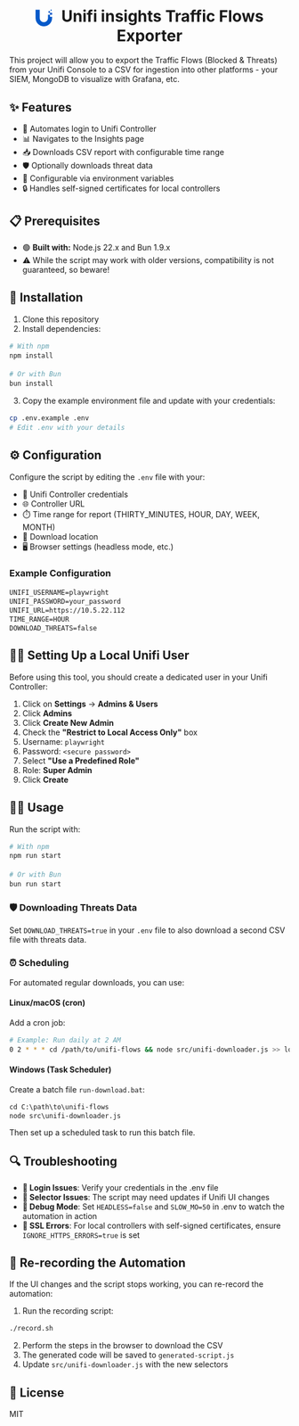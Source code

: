 <h1 align="center">
  <picture>
    <source media="(prefers-color-scheme: dark)" srcset="assets/ubiquiti-white.svg" width="30" height="30">
    <source media="(prefers-color-scheme: light)" srcset="assets/ubiquiti-blue.svg" width="30" height="30">
    <img alt="Ubiquiti Logo" src="assets/ubiquiti-blue.svg" width="30" height="30" style="vertical-align: middle; margin-right: 10px;">
  </picture>
  Unifi insights Traffic Flows Exporter
</h1>

This project will allow you to export the Traffic Flows (Blocked & Threats) from your Unifi Console to a CSV for ingestion into other platforms - your SIEM, MongoDB to visualize with Grafana, etc.

## ✨ Features

- 🔐 Automates login to Unifi Controller
- 📊 Navigates to the Insights page
- 📥 Downloads CSV report with configurable time range
- 🛡️ Optionally downloads threat data
- 🔧 Configurable via environment variables
- 🔒 Handles self-signed certificates for local controllers

## 📋 Prerequisites

- 🟢 **Built with:** Node.js 22.x and Bun 1.9.x
- ⚠️ While the script may work with older versions, compatibility is not guaranteed, so beware!

## 🚀 Installation

1. Clone this repository
2. Install dependencies:

```bash
# With npm
npm install

# Or with Bun
bun install
```

3. Copy the example environment file and update with your credentials:

```bash
cp .env.example .env
# Edit .env with your details
```

## ⚙️ Configuration

Configure the script by editing the `.env` file with your:

- 👤 Unifi Controller credentials
- 🌐 Controller URL
- ⏱️ Time range for report (THIRTY_MINUTES, HOUR, DAY, WEEK, MONTH)
- 📁 Download location
- 🖥️ Browser settings (headless mode, etc.)

### Example Configuration

```
UNIFI_USERNAME=playwright
UNIFI_PASSWORD=your_password
UNIFI_URL=https://10.5.22.112
TIME_RANGE=HOUR
DOWNLOAD_THREATS=false
```

## 👩‍💻 Setting Up a Local Unifi User

Before using this tool, you should create a dedicated user in your Unifi Controller:

1. Click on **Settings** -> **Admins & Users**
2. Click **Admins**
3. Click **Create New Admin**
4. Check the **"Restrict to Local Access Only"** box
5. Username: `playwright`
6. Password: `<secure password>`
7. Select **"Use a Predefined Role"**
8. Role: **Super Admin**
9. Click **Create**

## 🏃‍♂️ Usage

Run the script with:

```bash
# With npm
npm run start

# Or with Bun
bun run start
```

### 🛡️ Downloading Threats Data

Set `DOWNLOAD_THREATS=true` in your `.env` file to also download a second CSV file with threats data.

### ⏰ Scheduling

For automated regular downloads, you can use:

#### Linux/macOS (cron)

Add a cron job:

```bash
# Example: Run daily at 2 AM
0 2 * * * cd /path/to/unifi-flows && node src/unifi-downloader.js >> logs/downloads.log 2>&1
```

#### Windows (Task Scheduler)

Create a batch file `run-download.bat`:

```batch
cd C:\path\to\unifi-flows
node src\unifi-downloader.js
```

Then set up a scheduled task to run this batch file.

## 🔍 Troubleshooting

- **🔑 Login Issues**: Verify your credentials in the .env file
- **🔄 Selector Issues**: The script may need updates if Unifi UI changes
- **🐞 Debug Mode**: Set `HEADLESS=false` and `SLOW_MO=50` in .env to watch the automation in action
- **🔐 SSL Errors**: For local controllers with self-signed certificates, ensure `IGNORE_HTTPS_ERRORS=true` is set

## 🎥 Re-recording the Automation

If the UI changes and the script stops working, you can re-record the automation:

1. Run the recording script:

```bash
./record.sh
```

2. Perform the steps in the browser to download the CSV
3. The generated code will be saved to `generated-script.js`
4. Update `src/unifi-downloader.js` with the new selectors

## 📜 License

MIT
